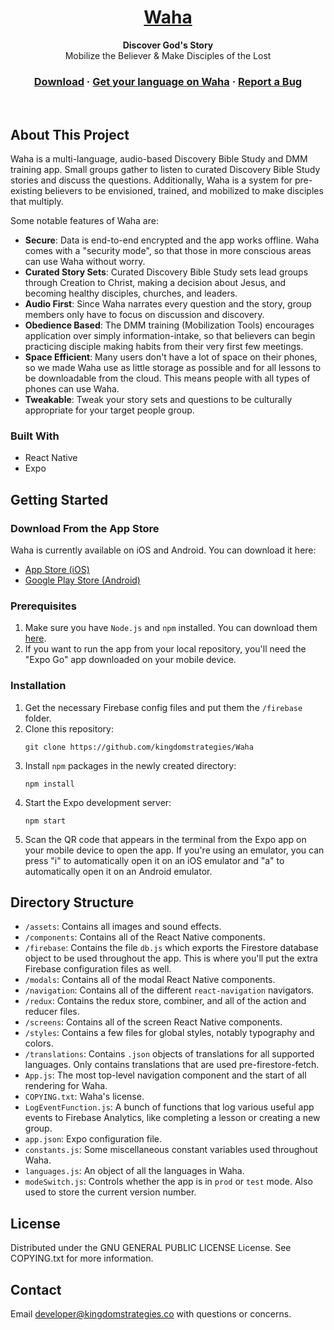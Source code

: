 <!-- <p align=center>
<img src="assets/icons/waha_icon.png" width=150 style="border-radius:15%">
<h3 align=center><strong>Waha</strong></h3>
<h4 align=center>Discover God's Story</h4>
</p> -->

<h1 align="center">
  <a href="https://waha.app/">
    Waha
  </a>
</h1>

<p align="center">
  <strong>Discover God's Story</strong><br>
  Mobilize the Believer & Make Disciples of the Lost
</p>

<h3 align="center">
  <a href="#download-from-the-app-store">Download</a>
  <span> · </span>
  <a href="https://partner.waha.app">Get your language on Waha</a>
  <span> · </span>
  <a href="https://github.com/kingdomstrategies/Waha/issues">Report a Bug</a>
</h3>
<br>
<!--
<p align=center>
<a href="https://apps.apple.com/us/app/waha-discover-gods-story/id1530116294">
<img align=center src="assets/badges/Download_on_the_App_Store_Badge_US-UK_RGB_blk_092917.png">
</a>
</p>
<p align=center>
<a href="https://play.google.com/store/apps/details?id=com.kingdomstrategies.waha">
<img src="assets/badges/google-play-badge.png" height=60>
</a>
</p>
-->



## About This Project
Waha is a multi-language, audio-based Discovery Bible Study and DMM training app. Small groups gather to listen to curated Discovery Bible Study stories and discuss the questions. Additionally, Waha is a system for pre-existing believers to be envisioned, trained, and mobilized to make disciples that multiply.

Some notable features of Waha are:
- **Secure**: Data is end-to-end encrypted and the app works offline. Waha comes with a "security mode", so that those in more conscious areas can use Waha without worry.
- **Curated Story Sets**: Curated Discovery Bible Study sets lead groups through Creation to Christ, making a decision about Jesus, and becoming healthy disciples, churches, and leaders.
- **Audio First**: Since Waha narrates every question and the story, group members only have to focus on discussion and discovery.
- **Obedience Based**: The DMM training (Mobilization Tools) encourages application over simply information-intake, so that believers can begin practicing disciple making habits from their very first few meetings.
- **Space Efficient**: Many users don't have a lot of space on their phones, so we made Waha use as little storage as possible and for all lessons to be downloadable from the cloud. This means people with all types of phones can use Waha.
- **Tweakable**: Tweak your story sets and questions to be culturally appropriate for your target people group.


### Built With
- React Native
- Expo
  
## Getting Started
### Download From the App Store
Waha is currently available on iOS and Android. You can download it here:
- [App Store (iOS)](https://apps.apple.com/us/app/waha-discover-gods-story/id1530116294)
- [Google Play Store (Android)](https://play.google.com/store/apps/details?id=com.kingdomstrategies.waha)

### Prerequisites
1. Make sure you have `Node.js` and `npm` installed. You can download them [here](https://nodejs.org/en/).
2. If you want to run the app from your local repository, you'll need the "Expo Go" app downloaded on your mobile device. 

### Installation
1. Get the necessary Firebase config files and put them the `/firebase` folder.
2. Clone this repository:
    ```
    git clone https://github.com/kingdomstrategies/Waha
    ```
3. Install `npm` packages in the newly created directory:
    ```
    npm install
    ```
4. Start the Expo development server:
    ```
    npm start
    ```
5. Scan the QR code that appears in the terminal from the Expo app on your mobile device to open the app. If you're using an emulator, you can press "i" to automatically open it on an iOS emulator and "a" to automatically open it on an Android emulator.


## Directory Structure
- `/assets`: Contains all images and sound effects.
- `/components`: Contains all of the React Native components.
- `/firebase`: Contains the file `db.js` which exports the Firestore database object to be used throughout the app. This is where you'll put the extra Firebase configuration files as well.
- `/modals`: Contains all of the modal React Native components.
- `/navigation`: Contains all of the different `react-navigation` navigators. 
- `/redux`: Contains the redux store, combiner, and all of the action and reducer files.
- `/screens`: Contains all of the screen React Native components.
- `/styles`: Contains a few files for global styles, notably typography and colors.
- `/translations`: Contains `.json` objects of translations for all supported languages. Only contains translations that are used pre-firestore-fetch.
- `App.js`: The most top-level navigation component and the start of all rendering for Waha.
- `COPYING.txt`: Waha's license.
- `LogEventFunction.js`: A bunch of functions that log various useful app events to Firebase Analytics, like completing a lesson or creating a new group.
- `app.json`: Expo configuration file.
- `constants.js`: Some miscellaneous constant variables used throughout Waha. 
- `languages.js`: An object of all the languages in Waha.
- `modeSwitch.js`: Controls whether the app is in `prod` or `test` mode. Also used to store the current version number.

<!--
# Glossary
### L
- **Language Instance**: A language in Waha that the user can install. The reason it's not just called a "Language" is because it's possible there will be multiple Language Instances of the same language. For instance, an English for the US and an English for the UK. The term "Language" is generally used in the app code to describe the language that the user's phone is set to.
-->

## License
Distributed under the GNU GENERAL PUBLIC LICENSE License. See COPYING.txt for more information.

## Contact
Email developer@kingdomstrategies.co with questions or concerns.
